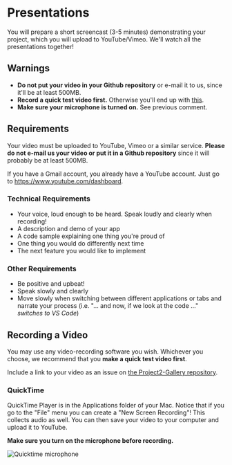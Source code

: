 # Presentations

You will prepare a short screencast (3-5 minutes) demonstrating your project,
which you will upload to YouTube/Vimeo. We'll watch all the presentations
together!

## Warnings

- **Do not put your video in your Github repository** or e-mail it to us, since
  it'll be at least 500MB.
- **Record a quick test video first.** Otherwise you'll end up with
  [this](https://www.youtube.com/watch?v=dCukspxmNDs).
- **Make sure your microphone is turned on.** See previous comment.

## Requirements

Your video must be uploaded to YouTube, Vimeo or a similar service. **Please do
not e-mail us your video or put it in a Github repository** since it will
probably be at least 500MB.

If you have a Gmail account, you already have a YouTube account. Just go to
https://www.youtube.com/dashboard.

### Technical Requirements

- Your voice, loud enough to be heard. Speak loudly and clearly when recording!
- A description and demo of your app
- A code sample explaining one thing you're proud of
- One thing you would do differently next time
- The next feature you would like to implement

### Other Requirements

- Be positive and upbeat!
- Speak slowly and clearly
- Move slowly when switching between different applications or tabs and narrate
  your process (i.e. "... and now, if we look at the code ..." _switches to VS
  Code_)

## Recording a Video

You may use any video-recording software you wish. Whichever you choose, we
recommend that you **make a quick test video first**.

Include a link to your video as an issue on [the Project2-Gallery
repository](https://github.com/ga-dc/project2-gallery).

### QuickTime

QuickTime Player is in the Applications folder of your Mac. Notice that if you
go to the "File" menu you can create a "New Screen Recording"! This collects
audio as well. You can then save your video to your computer and upload it to
YouTube.

**Make sure you turn on the microphone before recording.**

![Quicktime microphone](https://i.imgur.com/SBfletl.jpg)
